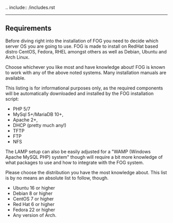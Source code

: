 .. include:: /includes.rst

------------
Requirements
------------

Before diving right into the installation of FOG you need to decide which server OS you are going to use. FOG is made to install on RedHat based distro CentOS, Fedora, RHEL amongst others as well as Debian, Ubuntu and Arch Linux.

Choose whichever you like most and have knowledge about! FOG is known to work with any of the above noted systems. Many installation manuals are available.

This listing is for informational purposes only, as the required components will be automatically downloaded and installed by the FOG installation script: 

- PHP 5/7
- MySql 5+/MariaDB 10+,
- Apache 2+,
- DHCP (pretty much any!)
- TFTP
- FTP
- NFS

The LAMP setup can also be easily adjusted for a "WAMP (Windows Apache MySQL PHP) system" though will require a bit more knowledge of what packages to use and how to integrate with the FOG system.

Please choose the distribution you have the most knowledge about. This list is by no means an absolute list to follow, though.

- Ubuntu 16 or higher
- Debian 8 or higher
- CentOS 7 or higher
- Red Hat 6 or higher
- Fedora 22 or higher
- Any version of Arch.